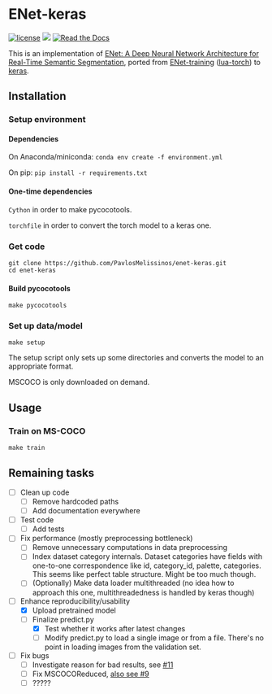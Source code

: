 # ENet-keras

[![license](https://img.shields.io/github/license/mashape/apistatus.svg)](https://github.com/PavlosMelissinos/enet-keras/blob/master/LICENSE)
![](https://reposs.herokuapp.com/?path=PavlosMelissinos/enet-keras&style=flat&color=red)
[![Read the Docs](https://img.shields.io/readthedocs/pip.svg)]()

This is an implementation of [ENet: A Deep Neural Network Architecture for Real-Time Semantic Segmentation](https://arxiv.org/abs/1606.02147), ported from [ENet-training](https://github.com/e-lab/ENet-training) ([lua-torch](https://github.com/torch/torch7)) to [keras](https://github.com/fchollet/keras).


## Installation

### Setup environment

#### Dependencies


On Anaconda/miniconda: `conda env create -f environment.yml`

On pip: `pip install -r requirements.txt`

#### One-time dependencies

`Cython` in order to make pycocotools.

`torchfile` in order to convert the torch model to a keras one.


### Get code

```
git clone https://github.com/PavlosMelissinos/enet-keras.git
cd enet-keras
```

#### Build pycocotools

```
make pycocotools
```

### Set up data/model

```
make setup
```

The setup script only sets up some directories and converts the model to an appropriate format.

MSCOCO is only downloaded on demand. 

## Usage

### Train on MS-COCO

`make train`

## Remaining tasks

- [ ] Clean up code
  - [ ] Remove hardcoded paths
  - [ ] Add documentation everywhere
- [ ] Test code
  - [ ] Add tests
- [ ] Fix performance (mostly preprocessing bottleneck)
  - [ ] Remove unnecessary computations in data preprocessing
  - [ ] Index dataset category internals. Dataset categories have fields with one-to-one correspondence like id, category_id, palette, categories. This seems like perfect table structure. Might be too much though.
  - [ ] (Optionally) Make data loader multithreaded (no idea how to approach this one, multithreadedness is handled by keras though)
- [ ] Enhance reproducibility/usability
  - [x] Upload pretrained model
  - [ ] Finalize predict.py
    - [x] Test whether it works after latest changes
    - [ ] Modify predict.py to load a single image or from a file. There's no point in loading images from the validation set.
- [ ] Fix bugs
  - [ ] Investigate reason for bad results, see [#11](https://github.com/PavlosMelissinos/enet-keras/issues/11)
  - [ ] Fix MSCOCOReduced, [also see #9](https://github.com/PavlosMelissinos/enet-keras/issues/9)
  - [ ] ?????
